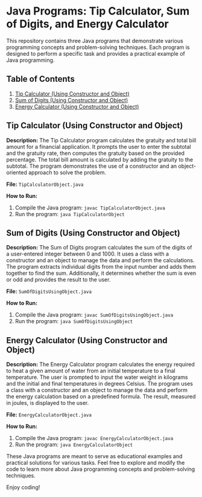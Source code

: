 # Java Programs: Tip Calculator, Sum of Digits, and Energy Calculator

This repository contains three Java programs that demonstrate various programming concepts and problem-solving techniques. Each program is designed to perform a specific task and provides a practical example of Java programming.

## Table of Contents
1. [Tip Calculator (Using Constructor and Object)](#tip-calculator-using-constructor-and-object)
2. [Sum of Digits (Using Constructor and Object)](#sum-of-digits-using-constructor-and-object)
3. [Energy Calculator (Using Constructor and Object)](#energy-calculator-using-constructor-and-object)

## Tip Calculator (Using Constructor and Object)

**Description:**
The Tip Calculator program calculates the gratuity and total bill amount for a financial application. It prompts the user to enter the subtotal and the gratuity rate, then computes the gratuity based on the provided percentage. The total bill amount is calculated by adding the gratuity to the subtotal. The program demonstrates the use of a constructor and an object-oriented approach to solve the problem.

**File:** `TipCalculatorObject.java`

**How to Run:**
1. Compile the Java program: `javac TipCalculatorObject.java`
2. Run the program: `java TipCalculatorObject`

## Sum of Digits (Using Constructor and Object)

**Description:**
The Sum of Digits program calculates the sum of the digits of a user-entered integer between 0 and 1000. It uses a class with a constructor and an object to manage the data and perform the calculations. The program extracts individual digits from the input number and adds them together to find the sum. Additionally, it determines whether the sum is even or odd and provides the result to the user.

**File:** `SumOfDigitsUsingObject.java`

**How to Run:**
1. Compile the Java program: `javac SumOfDigitsUsingObject.java`
2. Run the program: `java SumOfDigitsUsingObject`

## Energy Calculator (Using Constructor and Object)

**Description:**
The Energy Calculator program calculates the energy required to heat a given amount of water from an initial temperature to a final temperature. The user is prompted to input the water weight in kilograms and the initial and final temperatures in degrees Celsius. The program uses a class with a constructor and an object to manage the data and perform the energy calculation based on a predefined formula. The result, measured in joules, is displayed to the user.

**File:** `EnergyCalculatorObject.java`

**How to Run:**
1. Compile the Java program: `javac EnergyCalculatorObject.java`
2. Run the program: `java EnergyCalculatorObject`

These Java programs are meant to serve as educational examples and practical solutions for various tasks. Feel free to explore and modify the code to learn more about Java programming concepts and problem-solving techniques.

Enjoy coding!
